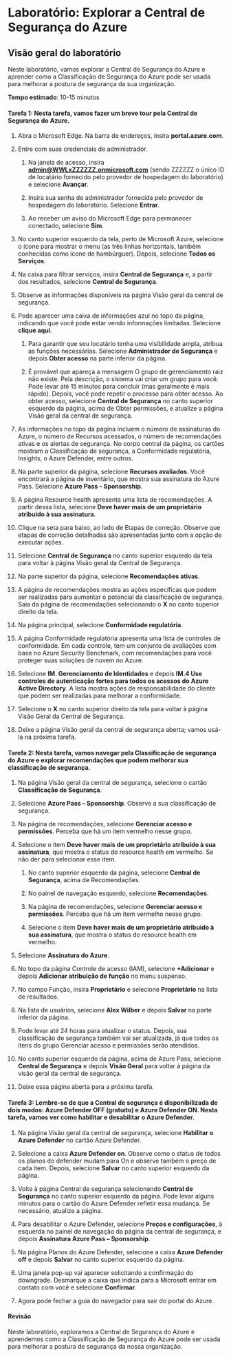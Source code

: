 ﻿---
lab:
    title: 'Explorar a Central de Segurança do Azure'
    module: 'Módulo 3 Lição 2: Descrever as funcionalidades das soluções de segurança da Microsoft: Descrever os recursos de gerenciamento de segurança do Azure'
---


# Laboratório: Explorar a Central de Segurança do Azure 

## Visão geral do laboratório
Neste laboratório, vamos explorar a Central de Segurança do Azure e aprender como a Classificação de Segurança do Azure pode ser usada para melhorar a postura de segurança da sua organização.

  

**Tempo estimado**: 10-15 minutos

#### Tarefa 1: Nesta tarefa, vamos fazer um breve tour pela Central de Segurança do Azure.
1.	Abra o Microsoft Edge. Na barra de endereços, insira **portal.azure.com**.

1. Entre com suas credenciais de administrador.
    1. Na janela de acesso, insira **admin@WWLxZZZZZZ.onmicrosoft.com** (sendo ZZZZZZ o único ID de locatário fornecido pelo provedor de hospedagem do laboratório) e selecione **Avançar**.
    
    1. Insira sua senha de administrador fornecida pelo provedor de hospedagem do laboratório. Selecione **Entrar**.
    1. Ao receber um aviso do Microsoft Edge para permanecer conectado, selecione **Sim**.

1. No canto superior esquerdo da tela, perto de Microsoft Azure, selecione o ícone para mostrar o menu (as três linhas horizontais, também conhecidas como ícone de hambúrguer). Depois, selecione **Todos os Serviços**.  
1. Na caixa para filtrar serviços, insira **Central de Segurança** e, a partir dos resultados, selecione **Central de Segurança**.
1. Observe as informações disponíveis na página Visão geral da central de segurança.  
1. Pode aparecer uma caixa de informações azul no topo da página, indicando que você pode estar vendo informações limitadas.  Selecione **clique aqui**.
    1. Para garantir que seu locatário tenha uma visibilidade ampla, atribua as funções necessárias.  Selecione **Administrador de Segurança** e depois **Obter acesso** na parte inferior da página.
   
     1. É provável que apareça a mensagem O grupo de gerenciamento raiz não existe.  Pela descrição, o sistema vai criar um grupo para você.  Pode levar até 15 minutos para concluir (mas geralmente é mais rápido). Depois, você pode repetir o processo para obter acesso.  Ao obter acesso, selecione **Central de Segurança** no canto superior esquerdo da página, acima de Obter permissões, e atualize a página Visão geral da central de segurança.
1. As informações no topo da página incluem o número de assinaturas do Azure, o número de Recursos acessados, o número de recomendações ativas e os alertas de segurança.  No corpo central da página, os cartões mostram a Classificação de segurança, a Conformidade regulatória, Insights, o Azure Defender, entre outros.  
1. Na parte superior da página, selecione **Recursos avaliados**.  Você encontrará a página de inventário, que mostra sua assinatura do Azure Pass.  Selecione **Azure Pass – Sponsorship**.
1. A página Resource health apresenta uma lista de recomendações.  A partir dessa lista, selecione **Deve haver mais de um proprietário atribuído à sua assinatura**. 
1. Clique na seta para baixo, ao lado de Etapas de correção. Observe que etapas de correção detalhadas são apresentadas junto com a opção de executar ações.  
1. Selecione **Central de Segurança** no canto superior esquerdo da tela para voltar à página Visão geral da Central de Segurança.
1. Na parte superior da página, selecione **Recomendações ativas**.  
1. A página de recomendações mostra as ações específicas que podem ser realizadas para aumentar o potencial da classificação de segurança.  Saia da página de recomendações selecionando o **X** no canto superior direito da tela.
1. Na página principal, selecione **Conformidade regulatória**.
1. A página Conformidade regulatória apresenta uma lista de controles de conformidade.  Em cada controle, tem um conjunto de avaliações com base no Azure Security Benchmark, com recomendações para você proteger suas soluções de nuvem no Azure.
1. Selecione **IM. Gerenciamento de Identidades** e depois **IM.4 Use controles de autenticação fortes para todos os acessos do Azure Active Directory**.  A lista mostra ações de responsabilidade do cliente que podem ser realizadas para melhorar a conformidade.
1. Selecione o **X** no canto superior direito da tela para voltar à página Visão Geral da Central de Segurança. 
1. Deixe a página Visão geral da central de segurança aberta; vamos usá-la na próxima tarefa.


#### Tarefa 2: Nesta tarefa, vamos navegar pela Classificação de segurança do Azure e explorar recomendações que podem melhorar sua classificação de segurança. 

1. Na página Visão geral da central de segurança, selecione o cartão **Classificação de Segurança**.

2. Selecione **Azure Pass – Sponsorship**.  Observe a sua classificação de segurança.
3. Na página de recomendações, selecione **Gerenciar acesso e permissões**. Perceba que há um item vermelho nesse grupo.
4. Selecione o item **Deve haver mais de um proprietário atribuído à sua assinatura**, que mostra o status do resource health em vermelho. Se não der para selecionar esse item.
    1. No canto superior esquerdo da página, selecione **Central de Segurança**, acima de Recomendações.
    
    1. No painel de navegação esquerdo, selecione **Recomendações**.
    1. Na página de recomendações, selecione **Gerenciar acesso e permissões**. Perceba que há um item vermelho nesse grupo.
    1. Selecione o item **Deve haver mais de um proprietário atribuído à sua assinatura**, que mostra o status do resource health em vermelho. 
5. Selecione **Assinatura do Azure**.
6. No topo da página Controle de acesso (IAM), selecione **+Adicionar** e depois **Adicionar atribuição de função** no menu suspenso.
7. No campo Função, insira **Proprietário** e selecione **Proprietário** na lista de resultados.
8. Na lista de usuários, selecione **Alex Wilber** e depois **Salvar** na parte inferior da página.
9. Pode levar até 24 horas para atualizar o status. Depois, sua classificação de segurança também vai ser atualizada, já que todos os itens do grupo Gerenciar acesso e permissões serão atendidos.
10. No canto superior esquerdo da página, acima de Azure Pass, selecione **Central de Segurança** e depois **Visão Geral** para voltar à página da visão geral da central de segurança.
11. Deixe essa página aberta para a próxima tarefa.


#### Tarefa 3:  Lembre-se de que a Central de segurança é disponibilizada de dois modos: Azure Defender OFF (gratuito) e Azure Defender ON. Nesta tarefa, vamos ver como habilitar e desabilitar o Azure Defender.

1.	Na página Visão geral da central de segurança, selecione **Habilitar o Azure Defender** no cartão Azure Defender.

2.	Selecione a caixa **Azure Defender on**.  Observe como o status de todos os planos do defender mudam para On e observe também o preço de cada item. Depois, selecione **Salvar** no canto superior esquerdo da página.
3.	Volte à página Central de segurança selecionando **Central de Segurança** no canto superior esquerdo da página.   Pode levar alguns minutos para o cartão do Azure Defender refletir essa mudança.  Se necessário, atualize a página.
4.	Para desabilitar o Azure Defender, selecione **Preços e configurações**, à esquerda no painel de navegação da página da central de segurança, e depois **Assinatura Azure Pass – Sponsorship**.
5.	Na página Planos do Azure Defender, selecione a caixa **Azure Defender off** e depois **Salvar** no canto superior esquerdo da página.
6.	Uma janela pop-up vai aparecer solicitando a confirmação do downgrade.  Desmarque a caixa que indica para a Microsoft entrar em contato com você e selecione **Confirmar**.
7.	Agora pode fechar a guia do navegador para sair do portal do Azure.


#### Revisão
Neste laboratório, exploramos a Central de Segurança do Azure e aprendemos como a Classificação de Segurança do Azure pode ser usada para melhorar a postura de segurança da nossa organização.
